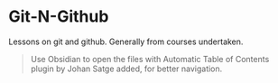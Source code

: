 # Git-N-Github
Lessons on git and github. Generally from courses undertaken.

> Use Obsidian to open the files with Automatic Table of Contents plugin by Johan Satge added, for better navigation.

